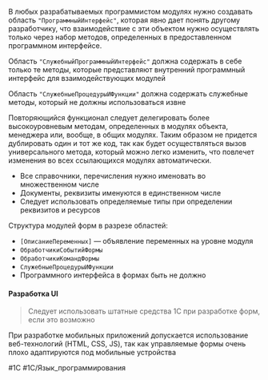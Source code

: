 
В любых разрабатываемых программистом модулях нужно создавать область `"ПрограммныйИнтерфейс"`, которая явно дает понять другому разработчику, что взаимодействие с эти объектом нужно осуществлять только через набор методов, определенных в предоставленном программном интерфейсе.

Область `"СлужебныйПрограммныйИнтерфейс"` должна содержать в себе только те методы, которые представляют внутренний программный интерфейс для взаимодействующих модулей

Область `"СлужебныеПроцедурыИФункции"` должна содержать служебные методы, который не должны использоваться извне

Повторяющийся функционал следует делегировать более высокоуровневым методам, определенных в модулях объекта, менеджера или, вообще, в общих модулях. Таким образом не придется дублировать один и тот же код, так как будет осуществляться вызов универсального метода, который можно легко изменить, что повлечет изменения во всех ссылающихся модулях автоматически.

- Все справочники, перечисления нужно именовать во множественном числе
- Документы, реквизиты именуются в единственном числе
- Следует использовать определяемые типы при определении реквизитов и ресурсов

Структура модулей форм в разрезе областей:

- `[ОписаниеПеременных]` — объявление переменных на уровне модуля
- `ОбработчикиСобытийФормы`
- `ОбработчикиКомандФормы`
- `СлужебныеПроцедурыИФункции`
- Программного интерфейса в формах быть не должно

#### Разработка UI

> Следует использовать штатные средства 1С при разработке форм, если это возможно

При разработке мобильных приложений допускается использование веб-технологий (HTML, CSS, JS), так как управляемые формы очень плохо адаптируются под мобильные устройства

#1С #1С/Язык_программирования